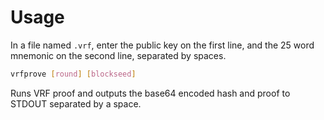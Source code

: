 # Usage

In a file named `.vrf`, enter the public key on the first line, and the 25 word mnemonic on the second line, separated by spaces.

```sh
vrfprove [round] [blockseed]

```

Runs VRF proof and outputs the base64 encoded hash and proof to STDOUT separated by a space.

